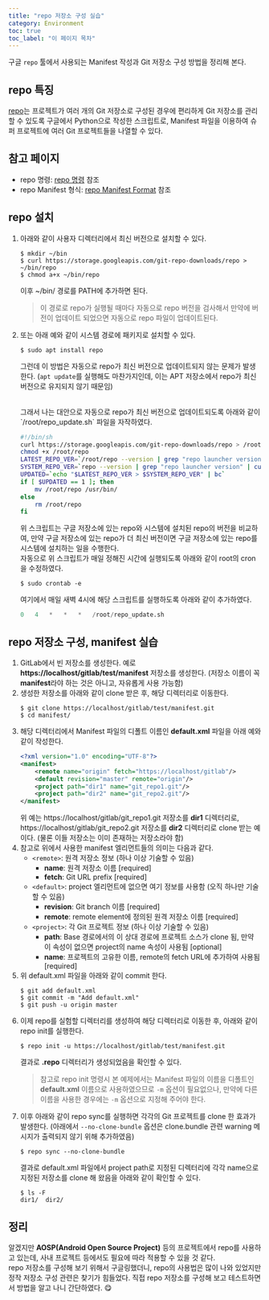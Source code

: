 ```yaml
---
title: "repo 저장소 구성 실습"
category: Environment
toc: true
toc_label: "이 페이지 목차"
---
```


구글 `repo` 툴에서 사용되는 Manifest 작성과 Git 저장소 구성 방법을 정리해 본다.

## repo 특징
[repo](https://code.google.com/archive/p/git-repo/)는 프로젝트가 여러 개의 Git 저장소로 구성된 경우에 편리하게 Git 저장소를 관리할 수 있도록 구글에서 Python으로 작성한 스크립트로, Manifest 파일을 이용하여 슈퍼 프로젝트에 여러 Git 프로젝트들을 나열할 수 있다.  

## 참고 페이지
  * repo 명령: [repo 명령](https://source.android.com/setup/develop/repo) 참조
  * repo Manifest 형식: [repo Manifest Format](https://gerrit.googlesource.com/git-repo/+/master/docs/manifest-format.md) 참조

## repo 설치
1. 아래와 같이 사용자 디렉터리에서 최신 버전으로 설치할 수 있다.
   ```shell
   $ mkdir ~/bin   
   $ curl https://storage.googleapis.com/git-repo-downloads/repo > ~/bin/repo
   $ chmod a+x ~/bin/repo
   ```
   이후 ~/bin/ 경로를 PATH에 추가하면 된다.

   >이 경로로 repo가 실행될 때마다 자동으로 repo 버전을 검사해서 만약에 버전이 업데이트 되었으면 자동으로 repo 파일이 업데이트된다.
1. 또는 아래 예와 같이 시스템 경로에 패키지로 설치할 수 있다.
   ```shell
   $ sudo apt install repo
   ```
   그런데 이 방법은 자동으로 repo가 최신 버전으로 업데이트되지 않는 문제가 발생한다. (`apt update`를 실행해도 마찬가지인데, 이는 APT 저장소에서 repo가 최신 버전으로 유지되지 않기 때문임)

   <br>
   그래서 나는 대안으로 자동으로 repo가 최신 버전으로 업데이트되도록 아래와 같이 `/root/repo_update.sh` 파일을 자작하였다.

   ```bash
   #!/bin/sh
   curl https://storage.googleapis.com/git-repo-downloads/repo > /root/repo
   chmod +x /root/repo
   LATEST_REPO_VER=`/root/repo --version | grep "repo launcher version" | cut -d' ' -f4`
   SYSTEM_REPO_VER=`repo --version | grep "repo launcher version" | cut -d' ' -f4`
   UPDATED=`echo "$LATEST_REPO_VER > $SYSTEM_REPO_VER" | bc`
   if [ $UPDATED == 1 ]; then
       mv /root/repo /usr/bin/
   else
       rm /root/repo
   fi
   ```
   위 스크립트는 구글 저장소에 있는 repo와 시스템에 설치된 repo의 버전을 비교하여, 만약 구글 저장소에 있는 repo가 더 최신 버전이면 구글 저장소에 있는 repo를 시스템에 설치하는 일을 수행한다.  
   자동으로 위 스크립트가 매일 정해진 시간에 실행되도록 아래와 같이 root의 cron을 수정하였다.
   ```shell
   $ sudo crontab -e
   ```
   여기에서 매일 새벽 4시에 해당 스크립트를 실행하도록 아래와 같이 추가하였다.
   ```s
   0   4   *   *   *   /root/repo_update.sh
   ```

## repo 저장소 구성, manifest 실습
1. GitLab에서 빈 저장소를 생성한다. 예로 **https://localhost/gitlab/test/manifest** 저장소를 생성한다. (저장소 이름이 꼭 **manifest**라야 하는 것은 아니고, 자유롭게 사용 가능함)
1. 생성한 저장소를 아래와 같이 clone 받은 후, 해당 디렉터리로 이동한다.
   ```shell
   $ git clone https://localhost/gitlab/test/manifest.git
   $ cd manifest/
   ```
1. 해당 디렉터리에서 Manifest 파일의 디폴트 이름인 **default.xml** 파일을 아래 예와 같이 작성한다.
   ```xml
   <?xml version="1.0" encoding="UTF-8"?>
   <manifest>
       <remote name="origin" fetch="https://localhost/gitlab"/>
       <default revision="master" remote="origin"/>
       <project path="dir1" name="git_repo1.git"/>
       <project path="dir2" name="git_repo2.git"/>
   </manifest>
   ```
   위 예는 https://localhost/gitlab/git_repo1.git 저장소를 **dir1** 디렉터리로, https://localhost/gitlab/git_repo2.git 저장소를 **dir2** 디렉터리로 clone 받는 예이다. (물론 이들 저장소는 이미 존재하는 저장소라야 함)
1. 참고로 위에서 사용한 manifest 엘리먼트들의 의미는 다음과 같다.
   - `<remote>`: 원격 저장소 정보 (하나 이상 기술할 수 있음)
     - **name**: 원격 저장소 이름 [required]
     - **fetch**: Git URL prefix [required]
   - `<default>`: project 엘리먼트에 없으면 여기 정보를 사용함 (오직 하나만 기술할 수 있음)
     - **revision**​: Git branch 이름 [required]
     - **remote**: remote element에 정의된 원격 저장소 이름 [required]
   - `<project>`: 각 Git 프로젝트 정보 (하나 이상 기술할 수 있음)
     - **path**: Base 경로에서의 이 상대 경로에 프로젝트 소스가 clone 됨, 만약 이 속성이 없으면 project의 name 속성이 사용됨 [optional]
     - **name**: 프로젝트의 고유한 이름, remote의 fetch URL에 추가하여 사용됨 [required]
1. 위 default.xml 파일을 아래와 같이 commit 한다.
   ```shell
   $ git add default.xml
   $ git commit -m "Add default.xml"
   $ git push -u origin master
   ```
1. 이제 repo를 실험할 디렉터리를 생성하여 해당 디렉터리로 이동한 후, 아래와 같이 repo init를 실행한다.
   ```shell
   $ repo init -u https://localhost/gitlab/test/manifest.git
   ```
   결과로 **.repo** 디렉터리가 생성되었음을 확인할 수 있다.
   > 참고로 repo init 명령시 본 예제에서는 Manifest 파일의 이름을 디폴트인 **default.xml** 이름으로 사용하였으므로 `-m` 옵션이 필요없으나, 만약에 다른 이름을 사용한 경우에는 `-m` 옵션으로 지정해 주어야 한다.
1. 이후 아래와 같이 repo sync를 실행하면 각각의 Git 프로젝트를 clone 한 효과가 발생한다. (아래에서 `--no-clone-bundle` 옵션은 clone.bundle 관련 warning 메시지가 출력되지 않기 위해 추가하였음)
   ```shell
   $ repo sync --no-clone-bundle
   ```
   결과로 default.xml 파일에서 project path로 지정된 디렉터리에 각각 name으로 지정된 저장소를 clone 해 왔음을 아래와 같이 확인할 수 있다.
   ```shell
   $ ls -F
   dir1/  dir2/
   ```

## 정리
알겠지만 **AOSP(Android Open Source Project)** 등의 프로젝트에서 repo를 사용하고 있는데, 사내 프로젝트 등에서도 필요에 따라 적용할 수 있을 것 같다.  
repo 저장소를 구성해 보기 위해서 구글링했더니, repo의 사용법은 많이 나와 있었지만 정작 저장소 구성 관련은 찾기가 힘들었다. 직접 repo 저장소를 구성해 보고 테스트하면서 방법을 알고 나니 간단하였다. 😋
